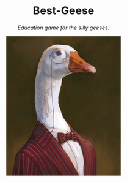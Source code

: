 # <div align="center">Best-Geese</div>
*<div align="center">Education game for the silly geeses.</div>*

<p align="center">
  <img src="https://raw.githubusercontent.com/MLH-Fellowship/Best-Geese/main/assets/Dr-Goose.png" width="300">
  </p>


